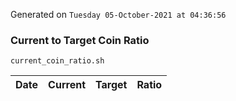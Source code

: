 Generated on `Tuesday 05-October-2021 at 04:36:56`

### Current to Target Coin Ratio
`current_coin_ratio.sh`

Date|Current|Target|Ratio
---|---|---|---
